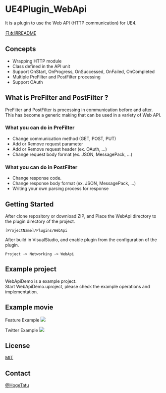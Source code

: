 ﻿UE4Plugin_WebApi
==================================

It is a plugin to use the Web API (HTTP communication) for UE4.

[日本語README](/README.jp.md "README.jp.md")

## Concepts

* Wrapping HTTP module
* Class defined in the API unit
* Support OnStart, OnProgress, OnSuccessed, OnFailed, OnCompleted
* Multiple PreFilter and PostFilter processing
* Support OAuth

## What is PreFilter and PostFilter ?

PreFilter and PostFilter is processing in communication before and after.  
This has become a generic making that can be used in a variety of Web API.

### What you can do in PreFilter

* Change communication method (GET, POST, PUT)
* Add or Remove request parameter
* Add or Remove request header (ex. OAuth, ...)
* Change request body format (ex. JSON, MessagePack, ...)

### What you can do in PostFilter

* Change response code.
* Change response body format (ex. JSON, MessagePack, ...)
* Writing your own parsing process for response

## Getting Started

After clone repository or download ZIP, and Place the WebApi directory to the plugin directory of the project.

```
[ProjectName]/Plugins/WebApi
```

After build in VisualStudio, and enable plugin from the configuration of the plugin.

```
Project -> Networking -> WebApi
```

## Example project

WebApiDemo is a example project.  
Start WebApiDemo.uproject, please check the example operations and implementation.  

## Example movie

Feature Example
[![](http://img.youtube.com/vi/M_3IbU8-NQI/0.jpg)](https://www.youtube.com/watch?v=M_3IbU8-NQI)  
  
Twitter Example
[![](http://img.youtube.com/vi/Q-mZpALSDRQ/0.jpg)](https://www.youtube.com/watch?v=Q-mZpALSDRQ)  

## License

[MIT](/LICENSE "LICENSE")

## Contact

[@HogeTatu](https://twitter.com/HogeTatu)
